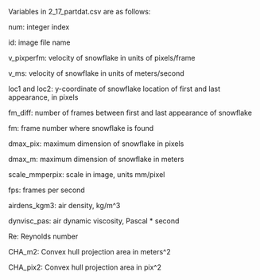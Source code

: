 Variables in 2_17_partdat.csv are as follows:

num: integer index

id: image file name

v_pixperfm: velocity of snowflake in units of pixels/frame

v_ms: velocity of snowflake in units of meters/second

loc1 and loc2: y-coordinate of snowflake location of first and last appearance, in pixels

fm_diff: number of frames between first and last appearance of snowflake

fm: frame number where snowflake is found

dmax_pix: maximum dimension of snowflake in pixels

dmax_m: maximum dimension of snowflake in meters

scale_mmperpix: scale in image, units mm/pixel

fps: frames per second

airdens_kgm3: air density, kg/m^3

dynvisc_pas: air dynamic viscosity, Pascal * second

Re: Reynolds number

CHA_m2: Convex hull projection area in meters^2

CHA_pix2: Convex hull projection area in pix^2
